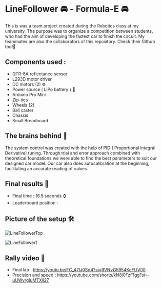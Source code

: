 # LineFollower 🚘 - Formula-E 🚘

This is was a team project created during the Robotics class at my university. The purpose was to organize a competition between students, who had the aim of developing the fastest car to finish the circuit. My teammates are also the collaborators of this repository. Check their Github too!👀 


## Components used : 

 - QTR-8A reflectance sensor
 - L293D motor driver 
 - DC motors (2) ⚙️
 - Power source ( LiPo battery ) 🔋
 - Arduino Pro Mini
 - Zip-ties
 - Wheels (2) 
 - Ball caster
 - Chassis
 - Small Breadboard


## The brains behind 🧠
The system control was created with the help of PID ( Proportional Integral Derivative) tuning. Through trial and error approach combined with theoretical foundations we were able to find the best parameters to suit our designed car model. Our car also does autocalibration at the beginning, facilitating an accurate reading of values.

## Final results 🏅
 - Final time : 16.5 seconds ⌚️
 - Leaderboard position : 

## Picture of the setup 🛠
![LineFollowerTop](https://github.com/Smaranda02/LineFollower/assets/62556419/f1df254f-3475-4401-8a0e-2d125cf60158)


![LineFollower1](https://github.com/Smaranda02/LineFollower/assets/62556419/3d5525eb-1459-40d6-bb14-c7e12c2911f0)


## Rally video 🏁
 - Final lap :  https://youtu.be/FC_47IJ0Sd4?si=RVNvG5954KcFUV00
 - Precision and speed : https://youtube.com/shorts/kN8j0FzfTgg?si=-uUWvrgluMTXll27
